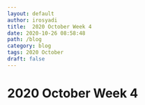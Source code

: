 ```yaml
---
layout: default
author: irosyadi
title:  2020 October Week 4
date: 2020-10-26 08:58:48
path: /blog
category: blog
tags: 2020 October
draft: false
---
```


# 2020 October Week 4

